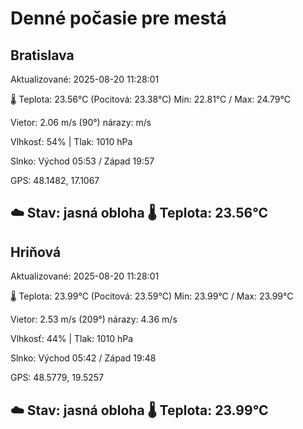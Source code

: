 ﻿# Denné počasie pre mestá

## Bratislava
Aktualizované: 2025-08-20 11:28:01

🌡️ Teplota: 23.56°C 
(Pocitová: 23.38°C)
Min: 22.81°C / Max: 24.79°C

Vietor: 2.06 m/s    (90°) 
nárazy:  m/s

Vlhkosť: 54% | Tlak: 1010 hPa

Slnko: Východ 05:53 / Západ 19:57

GPS: 48.1482, 17.1067

☁️ Stav: jasná obloha        🌡️ Teplota: 23.56°C
---

## Hriňová
Aktualizované: 2025-08-20 11:28:01

🌡️ Teplota: 23.99°C 
(Pocitová: 23.59°C)
Min: 23.99°C / Max: 23.99°C

Vietor: 2.53 m/s (209°)
nárazy: 4.36 m/s

Vlhkosť: 44% | Tlak: 1010 hPa

Slnko: Východ 05:42 / Západ 19:48

GPS: 48.5779, 19.5257

☁️ Stav: jasná obloha        🌡️ Teplota: 23.99°C
---
